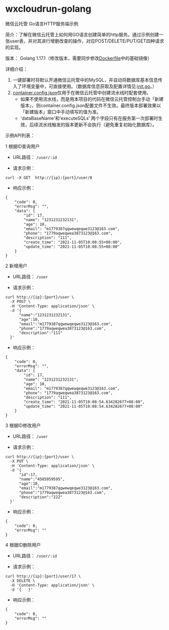 # wxcloudrun-golang
微信云托管 Go语言HTTP服务端示例

简介：了解在微信云托管上如何用GO语言创建简单的http服务。通过示例创建一张user表，并对其进行增删改查的操作，对应POST/DELETE/PUT/GET四种请求的实现。

版本：
Golang 1.17.1（修改版本，需要同步修改[Dockerfile](https://github.com/WeixinCloud/wxcloudrun-golang/blob/main/Dockerfile)中的基础镜像）

详细介绍：
1. 一键部署时将默认开通微信云托管中的MySQL，并自动将数据库基本信息传入了环境变量中，可直接使用。（数据库信息获取及配置详情见:[init.go](https://github.com/WeixinCloud/wxcloudrun-golang/blob/main/db/init.go)。）
2. [container.config.json](https://github.com/WeixinCloud/wxcloudrun-golang/blob/main/container.config.json)仅用于在微信云托管中创建流水线时配套使用。
   * 如果不使用流水线，而是用本项目的代码在微信云托管控制台手动「新建版本」，则container.config.json配置文件不生效。最终版本部署效果以「新建版本」窗口中手动填写的值为准。
   * 'dataBaseName'和‘executeSQLs’ 两个字段只有在服务第一次部署时生效，后续流水线触发的版本更新不会执行（避免重复初始化数据库）。
   
   
示例API列表：

1 根据ID查询用户

* URL路径：
  ```/user/:id```
  
* 请求示例：
```
curl -X GET  http://{ip}:{port}/user/8
```

* 响应示例：
```
{
	"code": 0,
	"errorMsg": "",
	"data": {
		"id": 17,
		"name": "1231231232131",
		"age": 10,
		"email": "m1779387qqwewqeqwe3123@163.com",
		"phone": "1779aqweqwea3873123@163.com",
		"description": "111",
		"create_time": "2021-11-05T10:08:55+08:00",
		"update_time": "2021-11-05T10:08:55+08:00"
	}
}
```


2 新增用户

* URL路径：
  ```/user```
  
* 请求示例：
```
curl http://{ip}:{port}/user \
  -X POST \
  -H 'Content-Type: application/json' \
  -d '{  
      "name":"1231231232131",
      "age":10,
      "email":"m1779387qqwewqeqwe3123@163.com",
      "phone":"1779aqweqwea3873123@163.com",
      "description":"111"
  }'
```

* 响应示例：
```
{
	"code": 0,
	"errorMsg": "",
	"data": {
		"id": 17,
		"name": "1231231232131",
		"age": 10,
		"email": "m1779387qqwewqeqwe3123@163.com",
		"phone": "1779aqweqwea3873123@163.com",
		"description": "111",
		"create_time": "2021-11-05T10:08:54.634282677+08:00",
		"update_time": "2021-11-05T10:08:54.634282677+08:00"
	}
}
```

3 根据ID修改用户

* URL路径：
  ```/user```
  
* 请求示例：
```
curl http://{ip}:{port}/user \
  -X PUT \
  -H 'Content-Type: application/json' \
  -d '{  
      "id":17,
      "name":"4585959595",
      "age":10,
      "email":"m1779387qqwewqeqwe3123@163.com",
      "phone":"1779aqweqwea3873123@163.com",
      "description":"222"
  }'
```

* 响应示例：
```
{
	"code": 0,
	"errorMsg": ""
}
```

4 根据ID删除用户

* URL路径：
  ```/user/:id```
  
* 请求示例：
```
curl http://{ip}:{port}/user/17 \
  -X DELETE \
  -H 'Content-Type: application/json' \
  -d '{   }'
```

* 响应示例：
```
{
	"code": 0,
	"errorMsg": ""
}
```

